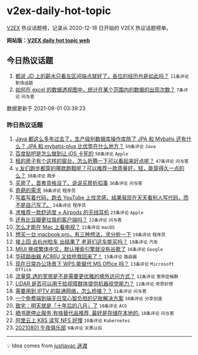 # v2ex-daily-hot-topic

[V2EX](https://www.v2ex.com/) 热议话题榜，记录从 2020-12-18 日开始的 V2EX 热议话题榜单。

**网站版：[V2EX daily hot topic web](https://boojack.github.io/v2ex-daily-hot-topic-web/)**

## 今日热议话题

<!-- TODAY BEGIN -->

1. [都说 JD 上的薪水只看左区间端点就好了，各位的经历也是如此吗？](https://www.v2ex.com/t/792951) `11条评论` `职场话题`
1. [如何在 excel 的数据透视图中，统计在某个范围内的数据的出现次数？](https://www.v2ex.com/t/792941) `7条评论` `问与答`

数据更新于 2021-08-01 03:39:23

<!-- TODAY END -->

### 昨日热议话题

<!-- YESTERDAY BEGIN -->

1. [Java 都这么多年过去了，生产级别数据库操作库除了 JPA 和 Mybatis 还有什么？ JPA 和 mybatis-plus 比优势在什么地方？](https://www.v2ex.com/t/792830) `59条评论` `Java`
1. [百度贴吧是怎么做到让 iOS 卡死的](https://www.v2ex.com/t/792836) `50条评论` `Apple`
1. [租的房子有个这样的窗台，怎么折腾一下可以看起来好点呢？](https://www.v2ex.com/t/792843) `47条评论` `问与答`
1. [v 友们跑步都穿的哪款跑鞋呢？可以推荐一款质量好，轻，能穿得久一点的么？](https://www.v2ex.com/t/792833) `38条评论` `跑步`
1. [买房了，首套资格没了，说说买房折扣事](https://www.v2ex.com/t/792874) `36条评论` `问与答`
1. [奇葩的需求](https://www.v2ex.com/t/792876) `30条评论` `程序员`
1. [写着写着代码，跑去 YouTube 上找灵感，结果我现在天天看别人写代码，而不是自己写了。](https://www.v2ex.com/t/792860) `24条评论` `程序员`
1. [求推荐一款舒适度 ≈ Airpods 的无线耳机](https://www.v2ex.com/t/792828) `23条评论` `Apple`
1. [还有比豆瓣更垃圾的客户端吗？](https://www.v2ex.com/t/792858) `22条评论` `问与答`
1. [怎么才能在 Mac 上看电视？](https://www.v2ex.com/t/792831) `22条评论` `macOS`
1. [想买一台 macbook pro，有三种想法，求分析一下](https://www.v2ex.com/t/792925) `19条评论` `程序员`
1. [接上回 去杭州检车 出结果了 老哥们这车能买吗？](https://www.v2ex.com/t/792906) `19条评论` `汽车`
1. [MIUI 换成繁体中文，默认搜索引擎就没有谷歌了](https://www.v2ex.com/t/792825) `16条评论` `Google`
1. [华硕路由器 AC86U 又给抢救回来了！](https://www.v2ex.com/t/792880) `15条评论` `路由器`
1. [现在日常办公场景下 WPS 能替代 MS Office 吗？](https://www.v2ex.com/t/792879) `13条评论` `Microsoft Office`
1. [流量穿.透的宽带是不是需要更优雅的境外访问方式？](https://www.v2ex.com/t/792933) `12条评论` `宽带症候群`
1. [LiDAR 是否可以用于给视障群体提供机器视觉能力？](https://www.v2ex.com/t/792864) `12条评论` `奇思妙想`
1. [需要用到 IPTV 的联通网络，怎么桥接？？](https://www.v2ex.com/t/792871) `11条评论` `问与答`
1. [一个免费端到端无日常心智负担的记账解决方案](https://www.v2ex.com/t/792877) `10条评论` `分享创造`
1. [致宅：明天就是「十年后的八月」了](https://www.v2ex.com/t/792863) `10条评论` `ACG`
1. [晒书房停止服务,有啥替代品推荐, 最好是存储在本地的.](https://www.v2ex.com/t/792859) `10条评论` `问与答`
1. [阿里云上 K8S 读写 NFS 好慢](https://www.v2ex.com/t/792835) `10条评论` `Kubernetes`
1. [20210801 午夜俱乐部](https://www.v2ex.com/t/792931) `9条评论` `天黑以后`

<!-- YESTERDAY END -->

---

💡 Idea comes from [justjavac 迷渡](https://github.com/justjavac/)
